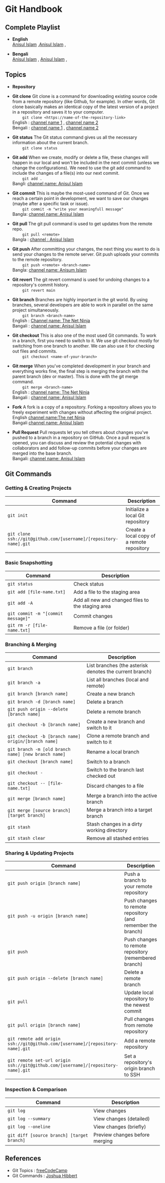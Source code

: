 # Git Handbook

## Complete Playlist

- **English**\
[Anisul Islam](https://www.youtube.com/playlist?list=PLgH5QX0i9K3qAW8DT6I0XOxC23qnA4FL) ,[Anisul Islam](https://www.youtube.com/playlist?list=PLgH5QX0i9K3qAW8DT6I0XOxC23qnA4FL) ,

- **Bengali**\
[Anisul Islam](https://www.youtube.com/playlist?list=PLgH5QX0i9K3qAW8DT6I0XOxC23qnA4FL) , [Anisul Islam](https://www.youtube.com/playlist?list=PLgH5QX0i9K3qAW8DT6I0XOxC23qnA4FL) ,

## Topics

- **Repository**
- **Git clone**
Git clone is a command for downloading existing source code from a remote repository (like Github, for example). In other words, Git clone basically makes an identical copy of the latest version of a project in a repository and saves it to your computer.\
&emsp;&emsp; `git clone <https://name-of-the-repository-link>`\
English : [channel name 1](https://www.youtube.com/playlist?list=PLgH5QX0i9K3qAW8DT6I0XOxC23qnA4FL) , [channel name 2](https://www.youtube.com/playlist?list=PLgH5QX0i9K3qAW8DT6I0XOxC23qnA4FL)\
Bengali : [channel name 1](https://www.youtube.com/playlist?list=PLgH5QX0i9K3qAW8DT6I0XOxC23qnA4FL) , [channel name 2](https://www.youtube.com/playlist?list=PLgH5QX0i9K3qAW8DT6I0XOxC23qnA4FL)

- **Git status**
The Git status command gives us all the necessary information about the current branch.\
&emsp;&emsp; `git clone status` 
- **Git add**
When we create, modify or delete a file, these changes will happen in our local and won't be included in the next commit (unless we change the configurations).
We need to use the git add command to include the changes of a file(s) into our next commit.\
&emsp;&emsp; `git add .`\
Bangli: [channel name: Anisul Islam](https://www.youtube.com/watch?v=IDhgZX4esQQ&list=PLgH5QX0i9K3qAW8DT6I0XOxC23qnA4FL-&index=5)
- **Git commit**
This is maybe the most-used command of Git. Once we reach a certain point in development, we want to save our changes (maybe after a specific task or issue).\
&emsp;&emsp; `git commit -m "write your meaningfull message"`\
Bangla: [channel name: Anisul Islam](https://www.youtube.com/watch?v=gmBKbxKGcn8&list=PLgH5QX0i9K3qAW8DT6I0XOxC23qnA4FL-&index=7)
- **Git pull**
The git pull command is used to get updates from the remote repo.\
&emsp;&emsp; `git pull <remote>`\
Bangla : [channel : Anisul Islam](https://www.youtube.com/watch?v=UXEoCfYwI1Q&list=PLgH5QX0i9K3qAW8DT6I0XOxC23qnA4FL-&index=14)
- **Git push**
After committing your changes, the next thing you want to do is send your changes to the remote server. Git push uploads your commits to the remote repository.\
&emsp;&emsp; `git push <remote> <branch-name>`\
Bangla: [channel name: Anisum Islam](https://www.youtube.com/watch?v=UXEoCfYwI1Q&list=PLgH5QX0i9K3qAW8DT6I0XOxC23qnA4FL-&index=14)
- **Git revert**
The git revert command is used for undoing changes to a repository's commit history.\
&emsp;&emsp; `git revert main`  
- **Git branch**
Branches are highly important in the git world. By using branches, several developers are able to work in parallel on the same project simultaneously.\
&emsp;&emsp; `git branch <branch-name>`\
English : [Channel name: The Net Ninja](https://www.youtube.com/watch?v=QV0kVNvkMxc&list=PL4cUxeGkcC9goXbgTDQ0n_4TBzOO0ocPR&index=8)\
Bangali : [channel name: Anisul Islam](https://www.youtube.com/watch?v=3k8Bq_usPsk&list=PLgH5QX0i9K3qAW8DT6I0XOxC23qnA4FL-&index=15)
- **Git checkout**
This is also one of the most used Git commands. To work in a branch, first you need to switch to it. We use git checkout mostly for switching from one branch to another. We can also use it for checking out files and commits.\
&emsp;&emsp; `git checkout <name-of-your-branch>`
- **Git merge**
When you've completed development in your branch and everything works fine, the final step is merging the branch with the parent branch (dev or master). This is done with the git merge command.\
&emsp;&emsp; `git merge <branch-name>`\
English : [channel name: The Net Ninja](https://www.youtube.com/watch?v=XX-Kct0PfFc&list=PL4cUxeGkcC9goXbgTDQ0n_4TBzOO0ocPR&index=9)\
Bangali : [channel name: Anisul Islam](https://www.youtube.com/watch?v=3k8Bq_usPsk&list=PLgH5QX0i9K3qAW8DT6I0XOxC23qnA4FL-&index=15)
- **Fork**
A fork is a copy of a repository. Forking a repository allows you to freely experiment with changes without affecting the original project.\
English [channel name:The net Ninja](https://www.youtube.com/watch?v=HbSjyU2vf6Y&list=PL4cUxeGkcC9goXbgTDQ0n_4TBzOO0ocPR&index=12)\
Bangali [channel name: Anisul Islam](https://www.youtube.com/watch?v=FH0wptOLukk&list=PLgH5QX0i9K3qAW8DT6I0XOxC23qnA4FL-&index=23)
- **Pull Request**
Pull requests let you tell others about changes you've pushed to a branch in a repository on GitHub. Once a pull request is opened, you can discuss and review the potential changes with collaborators and add follow-up commits before your changes are merged into the base branch.\
Bangali: [channel name: Anisul Islam](https://www.youtube.com/watch?v=UXEoCfYwI1Q&list=PLgH5QX0i9K3qAW8DT6I0XOxC23qnA4FL-&index=14)

## Git Commands

### Getting & Creating Projects

| Command | Description |
| ------- | ----------- |
| `git init` | Initialize a local Git repository |
| `git clone ssh://git@github.com/[username]/[repository-name].git` | Create a local copy of a remote repository |

### Basic Snapshotting

| Command | Description |
| ------- | ----------- |
| `git status` | Check status |
| `git add [file-name.txt]` | Add a file to the staging area |
| `git add -A` | Add all new and changed files to the staging area |
| `git commit -m "[commit message]"` | Commit changes |
| `git rm -r [file-name.txt]` | Remove a file (or folder) |

### Branching & Merging

| Command | Description |
| ------- | ----------- |
| `git branch` | List branches (the asterisk denotes the current branch) |
| `git branch -a` | List all branches (local and remote) |
| `git branch [branch name]` | Create a new branch |
| `git branch -d [branch name]` | Delete a branch |
| `git push origin --delete [branch name]` | Delete a remote branch |
| `git checkout -b [branch name]` | Create a new branch and switch to it |
| `git checkout -b [branch name] origin/[branch name]` | Clone a remote branch and switch to it |
| `git branch -m [old branch name] [new branch name]` | Rename a local branch |
| `git checkout [branch name]` | Switch to a branch |
| `git checkout -` | Switch to the branch last checked out |
| `git checkout -- [file-name.txt]` | Discard changes to a file |
| `git merge [branch name]` | Merge a branch into the active branch |
| `git merge [source branch] [target branch]` | Merge a branch into a target branch |
| `git stash` | Stash changes in a dirty working directory |
| `git stash clear` | Remove all stashed entries |

### Sharing & Updating Projects

| Command | Description |
| ------- | ----------- |
| `git push origin [branch name]` | Push a branch to your remote repository |
| `git push -u origin [branch name]` | Push changes to remote repository (and remember the branch) |
| `git push` | Push changes to remote repository (remembered branch) |
| `git push origin --delete [branch name]` | Delete a remote branch |
| `git pull` | Update local repository to the newest commit |
| `git pull origin [branch name]` | Pull changes from remote repository |
| `git remote add origin ssh://git@github.com/[username]/[repository-name].git` | Add a remote repository |
| `git remote set-url origin ssh://git@github.com/[username]/[repository-name].git` | Set a repository's origin branch to SSH |

### Inspection & Comparison

| Command | Description |
| ------- | ----------- |
| `git log` | View changes |
| `git log --summary` | View changes (detailed) |
| `git log --oneline` | View changes (briefly) |
| `git diff [source branch] [target branch]` | Preview changes before merging |

## References

- Git Topics : [freeCodeCamp](https://www.freecodecamp.org/news/10-important-git-commands-that-every-developer-should-know/)
- Git Commands : [Joshua Hibbert](https://github.com/joshnh/Git-Commands)
